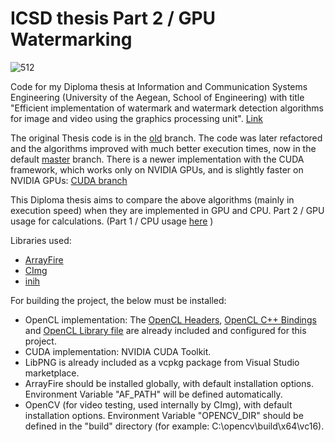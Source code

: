 # ICSD thesis Part 2 / GPU Watermarking

![512](https://github.com/user-attachments/assets/20bf6bcb-6d0c-4ceb-983b-387c5decf5cf)

Code for my Diploma thesis at Information and Communication Systems Engineering (University of the Aegean, School of Engineering) with title "Efficient implementation of watermark and watermark detection algorithms for image and video using the graphics processing unit". [Link](https://hellanicus.lib.aegean.gr/handle/11610/19672)

The original Thesis code is in the <a href="https://github.com/kar-dim/Watermarking-GPU/tree/old">old</a> branch. The code was later refactored and the algorithms improved with much better execution times, now in the default <a href="https://github.com/kar-dim/Watermarking-GPU/tree/master">master</a> branch. There is a newer implementation with the CUDA framework, which works only on NVIDIA GPUs, and is slightly faster on NVIDIA GPUs: <a href="https://github.com/kar-dim/Watermarking-GPU/tree/cuda">CUDA branch</a>


This Diploma thesis aims to compare the above algorithms (mainly in execution speed) when they are implemented in GPU and CPU.
Part 2 / GPU usage for calculations. (Part 1 / CPU usage [here](https://github.com/kar-dim/Watermarking-CPU) )

Libraries used:
- [ArrayFire](https://arrayfire.org)
- [CImg](https://cimg.eu/)
- [inih](https://github.com/jtilly/inih)
    
For building the project, the below must be installed:
- OpenCL implementation: The [OpenCL Headers](https://github.com/KhronosGroup/OpenCL-Headers), [OpenCL C++ Bindings](https://github.com/KhronosGroup/OpenCL-CLHPP) and [OpenCL Library file](https://github.com/KhronosGroup/OpenCL-SDK) are already included and configured for this project.
- CUDA implementation: NVIDIA CUDA Toolkit.
- LibPNG is already included as a vcpkg package from Visual Studio marketplace.
- ArrayFire should be installed globally, with default installation options. Environment Variable "AF_PATH" will be defined automatically.
- OpenCV (for video testing, used internally by CImg), with default installation options. Environment Variable "OPENCV_DIR" should be defined in the "build" directory (for example: C:\opencv\build\x64\vc16).
